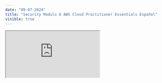 ```yaml
---
date: "09-07-2024"
title: "Security Modulo 6 AWS Cloud Practitioner Essentials Español"
visible: true
---
```

<iframe src="https://www.youtube.com/embed/joJZIY_WMOI" allowfullscreen></iframe>
